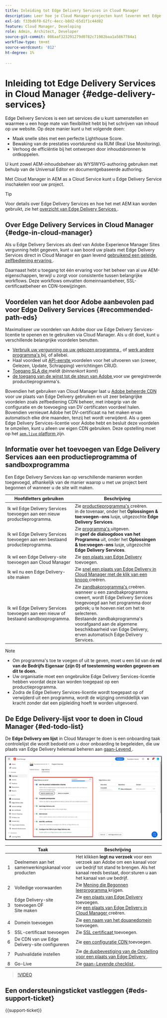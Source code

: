 ```yaml
---
title: Inleiding tot Edge Delivery Services in Cloud Manager
description: Leer hoe je Cloud Manager-projecten kunt leveren met Edge Delivery Services.
exl-id: f33bd6f0-62fc-4ecc-b8d2-65d1f1c44d82
feature: Cloud Manager, Developing
role: Admin, Architect, Developer
source-git-commit: 086aaf323291279d0782c71982baa1a5867784a1
workflow-type: tm+mt
source-wordcount: '812'
ht-degree: 1%

---
```



# Inleiding tot Edge Delivery Services in Cloud Manager {#edge-delivery-services}

Edge Delivery Services is een set services die u kunt samenstellen en waarmee u een hoge mate van flexibiliteit hebt bij het schrijven van inhoud op uw website. Op deze manier kunt u het volgende doen:

* Maak snelle sites met een perfecte Lighthouse Score.
* Bewaking van de prestaties voortdurend via RUM (Real Use Monitoring).
* Verhoog de efficiëntie bij het ontwerpen door inhoudsbronnen te ontkoppelen.

U kunt zowel AEM-inhoudsbeheer als WYSIWYG-authoring gebruiken met behulp van de Universal Editor en documentgebaseerde authoring.

Met Cloud Manager in AEM as a Cloud Service kunt u Edge Delivery Service inschakelen voor uw project.

>[!TIP]
>
>Voor details over Edge Delivery Services en hoe het met AEM kan worden gebruikt, zie het [ overzicht van Edge Delivery Services ](/help/edge/overview.md).

## Over Edge Delivery Services in Cloud Manager {#edge-in-cloud-manager}

Als u Edge Delivery Services als deel van Adobe Experience Manager Sites vergunning hebt gegeven, kunt u aan boord uw plaats met Edge Delivery Services direct in Cloud Manager en gaan levend [ gebruikend een geleide, zelfbediening ervaring ](/help/implementing/cloud-manager/managing-code/private-repositories.md).

Daarnaast hebt u toegang tot één ervaring voor het beheer van al uw AEM-eigenschappen, terwijl u zorgt voor consistentie tussen belangrijke workflows. Deze workflows omvatten domeinnaambeheer, SSL-certificaatbeheer en CDN-toewijzingen.

## Voordelen van het door Adobe aanbevolen pad voor Edge Delivery Services {#recommended-path-eds}

Maximaliseer uw voordelen van Adobe door uw Edge Delivery Services-licentie te openen en te gebruiken via Cloud Manager. Als u dit doet, kunt u verschillende belangrijke voordelen benutten.

* [ Verbruik uw vergunning op uw gekozen programma ](/help/implementing/cloud-manager/edge-delivery/add-edge-delivery-site.md), of [ werk andere programma&#39;s ](/help/implementing/cloud-manager/edge-delivery/manage-edge-delivery-sites.md) bij, of allebei.
* Haal voordeel uit [ API-eerste ](https://developer.adobe.com/experience-cloud/experience-manager-apis/) voordelen voor het uitvoeren van (creeer, Gelezen, Update, Schrapping) verrichtingen CRUD.
* [ Toegang SLA die ](/help/implementing/cloud-manager/sla-reporting.md) meldt (*binnenkort komt*)
* [ de toegang van de winst tot de steun van Adobe ](/help/edge/overview.md#support-ticket) voor uw geregistreerde productieprogramma&#39;s.

Bovendien het gebruiken van Cloud Manager laat u [ Adobe beheerde CDN ](/help/implementing/dispatcher/cdn.md#aem-managed-cdn) voor uw plaats van Edge Delivery gebruiken en uit zeer belangrijke voordelen zoals zelfbediening CDN beheer, met inbegrip van de configuratie en de toevoeging van DV certificaten voordeel halen. Bovendien vernieuwt Adobe het DV-certificaat na het maken ervan automatisch elke drie maanden, tenzij het wordt verwijderd. Als u geen Edge Delivery Services-licentie voor Adobe hebt en besluit deze voordelen te omzeilen, kunt u alleen uw eigen CDN gebruiken. Deze opstelling moet op het [`aem.live` platform ](https://www.aem.live/docs/go-live-checklist#cdn-configuration) zijn.

## Informatie over het toevoegen van Edge Delivery Services aan een productieprogramma of sandboxprogramma

Een Edge Delivery Services kan op verschillende manieren worden toegevoegd, afhankelijk van de manier waarop u met uw project bent begonnen of wanneer u de site wilt maken.

| Hoofdletters gebruiken | Beschrijving |
| --- | --- |
| Ik wil Edge Delivery Services toevoegen aan een nieuw productieprogramma. | Zie [ productieprogramma&#39;s ](/help/implementing/cloud-manager/getting-access-to-aem-in-cloud/creating-production-programs.md) creëren.<br> in de tovenaar, onder het **Oplossingen &amp; toe:voegen-ons** lusje, uitgezochte **Edge Delivery Services**. |
| Ik wil Edge Delivery Services toevoegen aan een bestaand productieprogramma. | Zie [ programma&#39;s ](/help/implementing/cloud-manager/getting-access-to-aem-in-cloud/editing-programs.md) uitgeven.<br> in **geef de dialoogdoos van het Programma** uit, onder het **Oplossingen &amp; toe:voegen-ons** lusje, uitgezochte **Edge Delivery Services**. |
| Ik wil een Edge Delivery-site toevoegen aan Cloud Manager | Zie [ een plaats van Edge Delivery ](/help/implementing/cloud-manager/edge-delivery/add-edge-delivery-site.md) toevoegen. |
| Ik wil nu een Edge Delivery-site maken | Zie [ snel een plaats van Edge Delivery in Cloud Manager met de klik van een knoop ](/help/implementing/cloud-manager/edge-delivery/create-edge-delivery-site.md) creëren. |
| Ik wil Edge Delivery Services toevoegen aan een nieuw of bestaand sandboxprogramma. | Zie [ zandbakprogramma&#39;s ](/help/implementing/cloud-manager/getting-access-to-aem-in-cloud/creating-sandbox-programs.md) creëren.<br> wanneer u een zandbakprogramma creeert, wordt Edge Delivery Services toegevoegd aan het programma door gebrek; u te hoeven niet om het te selecteren.<br> Bestaande zandbakprogramma&#39;s voorafgaand aan de algemene beschikbaarheid van Edge Delivery, erven automatisch Edge Delivery Services. |

>[!NOTE]
>
>* Om programma&#39;s toe te voegen of uit te geven, moet u een lid van de **rol van de Bedrijfs Eigenaar {zijn 0} of toestemming worden gegeven om dit te doen.**
>* Uw organisatie moet een ongebruikte Edge Delivery Services-licentie hebben voordat deze kan worden toegepast op een productieprogramma.
>* Zodra de Edge Delivery Services-licentie wordt toegepast op of verwijderd uit een programma, wordt de wijziging onmiddellijk van kracht zonder dat een pijpleiding hoeft te worden uitgevoerd.


## De Edge Delivery-lijst voor te doen in Cloud Manager {#ed-todo-list}

<!-- &#x2460; for "1" inside circle -->

De **Edge Delivery om lijst** in Cloud Manager te doen is een onboarding taak controlelijst die wordt bedoeld om u door onboarding te begeleiden, die uw plaats van Edge Delivery helemaal beheren aan [ gaan-Levend ](/help/journey-onboarding/go-live-checklist.md).

![ de plaats van Edge Delivery om lijst in Cloud Manager te doen.](/help/implementing/cloud-manager/assets/cm-eds-todo-list.png)

|   | Taak | Beschrijving |
| --- | --- | --- |
| 1 | Deelnemen aan het samenwerkingskanaal voor producten | Het klikken **legt nu verzoek** voor een verzoek aan Adobe om een kanaal voor uw bedrijf tot stand te brengen. Als het kanaal reeds bestaat, door:sturen u aan het kanaal van uw bedrijf. |
| 2 | Volledige voorwaarden | Zie [ Mening die Begonnen leerprogramma ](https://www.aem.live/developer/tutorial) krijgen. |
| 3 | Edge Delivery-site toevoegen OF <br> Site maken | Zie [ een plaats van Edge Delivery ](#eds-add-site) toevoegen.<br> zie [ een plaats van Edge Delivery in Cloud Manager ](/help/implementing/cloud-manager/edge-delivery/create-edge-delivery-site.md) creëren. |
| 4 | Domein toevoegen | Zie [ een naam van het douanedomein ](/help/implementing/cloud-manager/custom-domain-names/add-custom-domain-name.md) toevoegen. |
| 5 | SSL-certificaat toevoegen | Zie [ SSL certificaat ](/help/implementing/cloud-manager/managing-ssl-certifications/add-ssl-certificate.md) toevoegen. |
| 6 | De CDN van uw Edge Delivery-site configureren | Zie [ een configuratie CDN ](/help/implementing/cloud-manager/cdn-configurations/add-cdn-config.md) toevoegen. |
| 7 | Pushvalidatie instellen | Zie [ de dupbevestiging van de Opstelling voor een plaats van Edge Delivery ](/help/implementing/cloud-manager/edge-delivery/cdn-setup-push-invalidation.md). |
| 8 | Go-Live | Zie [ gaan-Levende checklist ](/help/edge/docs/go-live-checklist.md). |

>[!VIDEO](https://video.tv.adobe.com/v/3441567?learn=on&captions=dut)

## Een ondersteuningsticket vastleggen {#eds-support-ticket}

{{support-ticket}}



